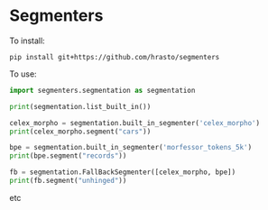 # Segmenters

To install: 

`pip install git+https://github.com/hrasto/segmenters`

To use: 

``` python
import segmenters.segmentation as segmentation

print(segmentation.list_built_in())

celex_morpho = segmentation.built_in_segmenter('celex_morpho')
print(celex_morpho.segment("cars"))

bpe = segmentation.built_in_segmenter('morfessor_tokens_5k')
print(bpe.segment("records"))

fb = segmentation.FallBackSegmenter([celex_morpho, bpe])
print(fb.segment("unhinged"))
```

etc
